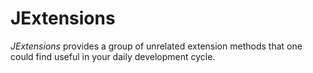 # JExtensions

_JExtensions_ provides a group of unrelated extension methods that one could find useful in your daily development cycle.

